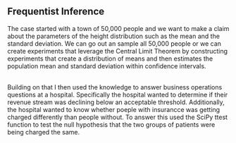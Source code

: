 <h2> Frequentist Inference </h2>
The case started with a town of 50,000 people and we want to make a claim about the parameters of the height distribution such as the mean and the standard deviation. We can go out an sample all 50,000 people or we can create experiments that leverage the Central Limit Theorem by constructing experiments that create a distribution of means and then estimates the population mean and standard deviation within confidence intervals. <br> </br>

Building on that I then used the knowledge to answer business operations questions at a hospital. Specifically the hospital wanted to determine if their revenue stream was declining below an acceptable threshold. Additionally, the hospital wanted to know whether poeple with insurancce was getting charged differently than people without. To answer this used the SciPy ttest function to test the null hypothesis that the two groups of patients were being charged the same. 
